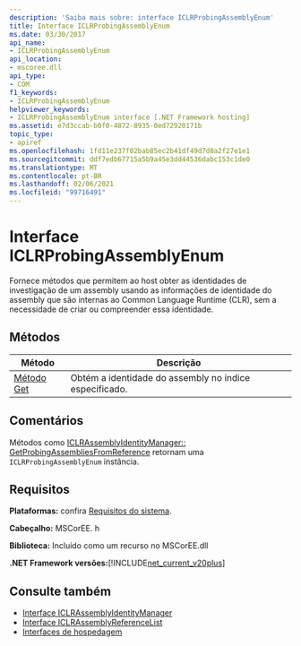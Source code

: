 ```yaml
---
description: 'Saiba mais sobre: interface ICLRProbingAssemblyEnum'
title: Interface ICLRProbingAssemblyEnum
ms.date: 03/30/2017
api_name:
- ICLRProbingAssemblyEnum
api_location:
- mscoree.dll
api_type:
- COM
f1_keywords:
- ICLRProbingAssemblyEnum
helpviewer_keywords:
- ICLRProbingAssemblyEnum interface [.NET Framework hosting]
ms.assetid: e7d3ccab-b0f0-4872-8935-0ed72920171b
topic_type:
- apiref
ms.openlocfilehash: 1fd11e237f02bab85ec2b41df49d7d8a2f27e1e1
ms.sourcegitcommit: ddf7edb67715a5b9a45e3dd44536dabc153c1de0
ms.translationtype: MT
ms.contentlocale: pt-BR
ms.lasthandoff: 02/06/2021
ms.locfileid: "99716491"
---
```

# <a name="iclrprobingassemblyenum-interface"></a>Interface ICLRProbingAssemblyEnum

Fornece métodos que permitem ao host obter as identidades de investigação de um assembly usando as informações de identidade do assembly que são internas ao Common Language Runtime (CLR), sem a necessidade de criar ou compreender essa identidade.  
  
## <a name="methods"></a>Métodos  
  
|Método|Descrição|  
|------------|-----------------|  
|[Método Get](iclrprobingassemblyenum-get-method.md)|Obtém a identidade do assembly no índice especificado.|  
  
## <a name="remarks"></a>Comentários  

 Métodos como [ICLRAssemblyIdentityManager:: GetProbingAssembliesFromReference](iclrassemblyidentitymanager-getprobingassembliesfromreference-method.md) retornam uma `ICLRProbingAssemblyEnum` instância.  
  
## <a name="requirements"></a>Requisitos  

 **Plataformas:** confira [Requisitos do sistema](../../get-started/system-requirements.md).  
  
 **Cabeçalho:** MSCorEE. h  
  
 **Biblioteca:** Incluído como um recurso no MSCorEE.dll  
  
 **.NET Framework versões:**[!INCLUDE[net_current_v20plus](../../../../includes/net-current-v20plus-md.md)]  
  
## <a name="see-also"></a>Consulte também

- [Interface ICLRAssemblyIdentityManager](iclrassemblyidentitymanager-interface.md)
- [Interface ICLRAssemblyReferenceList](iclrassemblyreferencelist-interface.md)
- [Interfaces de hospedagem](hosting-interfaces.md)
